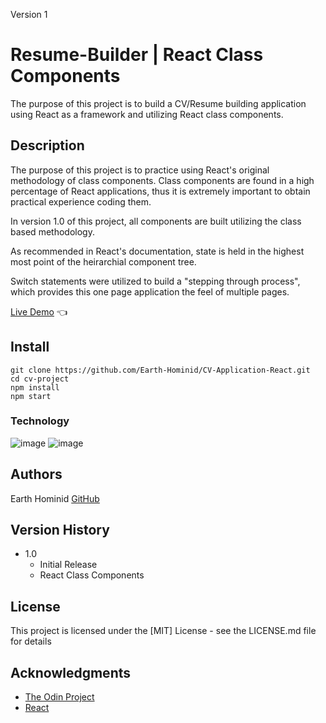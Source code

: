 Version 1 

# Resume-Builder | React Class Components

The purpose of this project is to build a CV/Resume building application using React as a framework and utilizing React class components.

## Description

The purpose of this project is to practice using React's original methodology of class components. Class components are found in a high percentage of React applications, thus it is extremely important to obtain practical experience coding them.

In version 1.0 of this project, all components are built utilizing the class based methodology.

As recommended in React's documentation, state is held in the highest most point of the heirarchial component tree.

Switch statements were utilized to build a "stepping through process", which provides this one page application the feel of multiple pages.

[Live Demo](https://earth-hominid.github.io/CV-Application-React/) :point_left:

## Install

```
git clone https://github.com/Earth-Hominid/CV-Application-React.git
cd cv-project
npm install
npm start
```

### Technology

![image](https://img.shields.io/badge/React-20232A?style=for-the-badge&logo=react&logoColor=61DAFB)
![image](https://img.shields.io/badge/CSS3-1572B6?style=for-the-badge&logo=css3&logoColor=white)

## Authors

Earth Hominid
[GitHub](https://github.com/Earth-Hominid)

## Version History

- 1.0
  - Initial Release
  - React Class Components

## License

This project is licensed under the [MIT] License - see the LICENSE.md file for details

## Acknowledgments

- [The Odin Project](https://www.theodinproject.com/paths/full-stack-javascript/courses/javascript/lessons/cv-application)
- [React](https://reactjs.org/)
